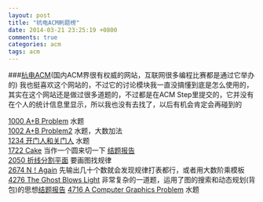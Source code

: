```yaml
---
layout: post
title: "杭电ACM刷题榜"
date: 2014-03-21 23:25:19 +0800
comments: true
categories: acm
tags: acm
---
```


###[杭电ACM](http://acm.hdu.edu.cn/)(国内ACM界很有权威的网站，互联网很多编程比赛都是通过它举办的)
我也挺喜欢这个网站的，不过它的讨论模块我一直没搞懂到底是怎么使用的，其实在这个网站还是做过很多道题的，不过都是在ACM Step里提交的，它并没有在个人的统计信息里显示，所以我也没有去找了，以后有机会肯定会再碰到的
<!--more-->
[1000 A+B Problem](http://acm.hdu.edu.cn/showproblem.php?pid=1000) 水题  
[1002 A+B Problem2](http://acm.hdu.edu.cn/showproblem.php?pid=1002) 水题，大数加法  
[1234 开门人和关门人](http://acm.hdu.edu.cn/showproblem.php?pid=1234) 水题  
[1722 Cake](http://acm.hdu.edu.cn/showproblem.php?pid=1722) 当作一个圆来切一下	[结题报告](http://hi.baidu.com/faithyzy/item/00b1e8e85a73520965db00e8)  
[2050 折线分割平面](http://acm.hdu.edu.cn/showproblem.php?pid=2050) 要画图找规律  
[2674 N！Again](http://acm.hdu.edu.cn/showproblem.php?pid=2674) 先输出几十个数就会发现规律打表都行，或者用大数阶乘模板  
[4276 The Ghost Blows Light](http://acm.hdu.edu.cn/showproblem.php?pid=4276) 非常复杂的一道题，运用了图的搜索和动态规划(背包)的思想[结题报告](http://haofly.net/blog/2014/03/21/hdu4267)
[4716 A Computer Graphics Problem](http://acm.hdu.edu.cn/showproblem.php?pid=4716) 水题

